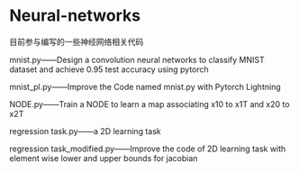 # Neural-networks
目前参与编写的一些神经网络相关代码

mnist.py——Design a convolution neural networks to classify MNIST dataset and achieve 0.95 test accuracy using pytorch

mnist_pl.py——Improve the Code named mnist.py with Pytorch Lightning

NODE.py——Train a NODE to learn a map associating x10 to x1T and x20 to x2T

regression task.py——a 2D learning task 

regression task_modified.py——Improve the code of 2D learning task with element wise lower and upper bounds for jacobian
